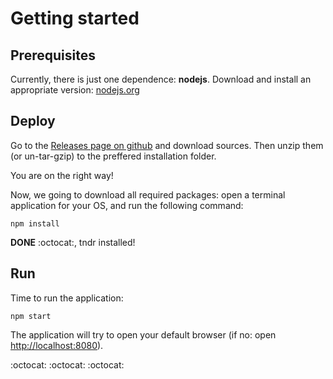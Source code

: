 # Getting started

## Prerequisites

Currently, there is just one dependence: **nodejs**. Download and install an appropriate version: [nodejs.org](http://nodejs.org/#download)

## Deploy

Go to the [Releases page on github](https://github.com/maxkoryukov/tndr/releases) and download sources. Then unzip them (or un-tar-gzip) to the preffered installation folder.

You are on the right way!

Now, we going to download all required packages: open a terminal application for your OS, and run the following command:

```
npm install
```

**DONE** :octocat:, tndr installed!

## Run

Time to run the application:

```
npm start
```

The application will try to open your default browser (if no: open [http://localhost:8080](http://localhost:8080)).

:octocat: :octocat: :octocat:
